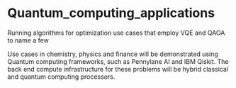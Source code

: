 # Quantum_computing_applications
Running algorithms for optimization use cases that employ VQE and QAOA to name a few

Use cases in chemistry, physics and finance will be demonstrated  using Quantum computing  frameworks, such as Pennylane AI and IBM Qiskit. The back end compute infrastructure for these problems will be hybrid classical and quantum computing processors.

